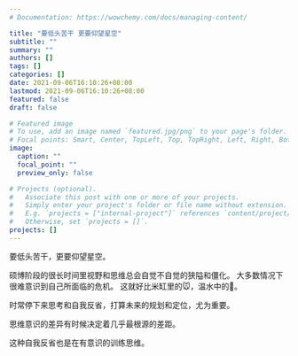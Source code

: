 ```yaml
---
# Documentation: https://wowchemy.com/docs/managing-content/

title: "要低头苦干 更要仰望星空"
subtitle: ""
summary: ""
authors: []
tags: []
categories: []
date: 2021-09-06T16:10:26+08:00
lastmod: 2021-09-06T16:10:26+08:00
featured: false
draft: false

# Featured image
# To use, add an image named `featured.jpg/png` to your page's folder.
# Focal points: Smart, Center, TopLeft, Top, TopRight, Left, Right, BottomLeft, Bottom, BottomRight.
image:
  caption: ""
  focal_point: ""
  preview_only: false

# Projects (optional).
#   Associate this post with one or more of your projects.
#   Simply enter your project's folder or file name without extension.
#   E.g. `projects = ["internal-project"]` references `content/project/deep-learning/index.md`.
#   Otherwise, set `projects = []`.
projects: []
---
```

要低头苦干，更要仰望星空。

硕博阶段的很长时间里视野和思维总会自觉不自觉的狭隘和僵化。
大多数情况下很难意识到自己所面临的危机。
这就好比米缸里的🐭，温水中的🐸。

时常停下来思考和自我反省，打算未来的规划和定位，尤为重要。

思维意识的差异有时候决定着几乎最根源的差距。

这种自我反省也是在有意识的训练思维。
